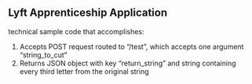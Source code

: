## Lyft Apprenticeship Application

technical sample code that accomplishes:

1. Accepts POST request routed to “/test”, which accepts one argument “string_to_cut”
2. Returns JSON object with key “return_string” and string containing every third letter from the original string
